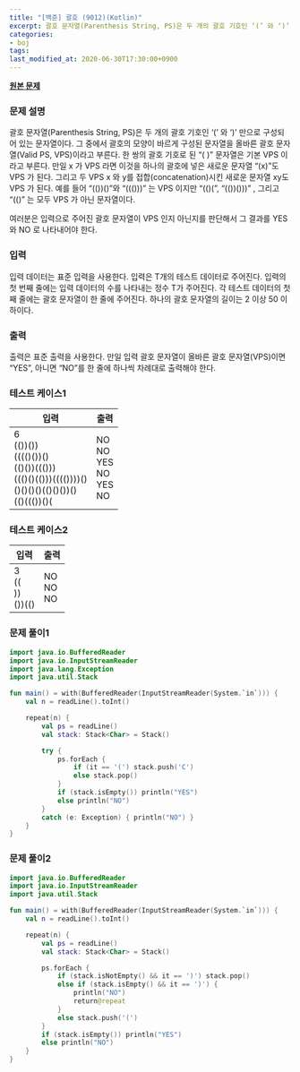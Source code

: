 ```yaml
---
title: "[백준] 괄호 (9012)(Kotlin)"
excerpt: 괄호 문자열(Parenthesis String, PS)은 두 개의 괄호 기호인 ‘(’ 와 ‘)’ 만으로 구성되어 있는 문자열이다. 그 중에서 괄호의 모양이 바르게 구성된 문자열을 올바른 괄호 문자열(Valid PS, VPS)이라고 부른다. 한 쌍의 괄호 기호로 된 “( )” 문자열은 기본 VPS 이라고 부른다. 만일 x 가 VPS 라면 이것을 하나의 괄호에 넣은 새로운 문자열 “(x)”도 VPS 가 된다. 그리고 두 VPS x 와 y를 접합(concatenation)시킨 새로운 문자열 xy도 VPS 가 된다. 예를 들어 “(())()”와 “((()))” 는 VPS 이지만 “(()(”, “(())()))” , 그리고 “(()” 는 모두 VPS 가 아닌 문자열이다.
categories:
- boj
tags:
last_modified_at: 2020-06-30T17:30:00+0900
---
```


**[원본 문제](https://www.acmicpc.net/problem/9012)**

### 문제 설명

괄호 문자열(Parenthesis String, PS)은 두 개의 괄호 기호인 ‘(’ 와 ‘)’ 만으로 구성되어 있는 문자열이다. 그 중에서 괄호의 모양이 바르게 구성된 문자열을 올바른 괄호 문자열(Valid PS, VPS)이라고 부른다. 한 쌍의 괄호 기호로 된 “( )” 문자열은 기본 VPS 이라고 부른다. 만일 x 가 VPS 라면 이것을 하나의 괄호에 넣은 새로운 문자열 “(x)”도 VPS 가 된다. 그리고 두 VPS x 와 y를 접합(concatenation)시킨 새로운 문자열 xy도 VPS 가 된다. 예를 들어 “(())()”와 “((()))” 는 VPS 이지만 “(()(”, “(())()))” , 그리고 “(()” 는 모두 VPS 가 아닌 문자열이다.

여러분은 입력으로 주어진 괄호 문자열이 VPS 인지 아닌지를 판단해서 그 결과를 YES 와 NO 로 나타내어야 한다.

### 입력

입력 데이터는 표준 입력을 사용한다. 입력은 T개의 테스트 데이터로 주어진다. 입력의 첫 번째 줄에는 입력 데이터의 수를 나타내는 정수 T가 주어진다. 각 테스트 데이터의 첫째 줄에는 괄호 문자열이 한 줄에 주어진다. 하나의 괄호 문자열의 길이는 2 이상 50 이하이다.

### 출력

출력은 표준 출력을 사용한다. 만일 입력 괄호 문자열이 올바른 괄호 문자열(VPS)이면 “YES”, 아니면 “NO”를 한 줄에 하나씩 차례대로 출력해야 한다.

### 테스트 케이스1

|입력|출력|
|-----|-----|
|6<br>(())())<br>(((()())()<br>(()())((()))<br>((()()(()))(((())))()<br>()()()()(()()())()<br>(()((())()(|NO<br>NO<br>YES<br>NO<br>YES<br>NO|

### 테스트 케이스2

|입력|출력|
|-----|-----|
|3<br>((<br>))<br>())(()|NO<br>NO<br>NO|

### 문제 풀이1

```kotlin
import java.io.BufferedReader
import java.io.InputStreamReader
import java.lang.Exception
import java.util.Stack

fun main() = with(BufferedReader(InputStreamReader(System.`in`))) {
    val n = readLine().toInt()

    repeat(n) {
        val ps = readLine()
        val stack: Stack<Char> = Stack()

        try {
            ps.forEach {
                if (it == '(') stack.push('C')
                else stack.pop()
            }
            if (stack.isEmpty()) println("YES")
            else println("NO")
        }
        catch (e: Exception) { println("NO") }
    }
}
```

### 문제 풀이2

```kotlin
import java.io.BufferedReader
import java.io.InputStreamReader
import java.util.Stack

fun main() = with(BufferedReader(InputStreamReader(System.`in`))) {
    val n = readLine().toInt()

    repeat(n) {
        val ps = readLine()
        val stack: Stack<Char> = Stack()

        ps.forEach {
            if (stack.isNotEmpty() && it == ')') stack.pop()
            else if (stack.isEmpty() && it == ')') {
                println("NO")
                return@repeat
            }
            else stack.push('(')
        }
        if (stack.isEmpty()) println("YES")
        else println("NO")
    }
}
```
